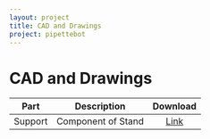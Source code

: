 ```yaml
---
layout: project
title: CAD and Drawings
project: pipettebot
---
```


CAD and Drawings
==========

| Part  | Description | Download  |
| ------------- |:-------------:|:-----:|
| Support      | Component of Stand | [Link](../blob/master/LICENSE) |